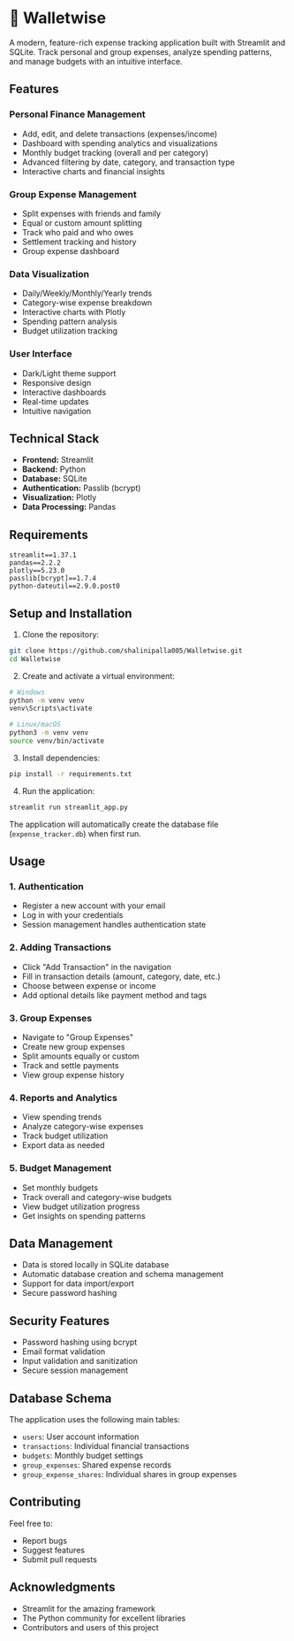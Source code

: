 # 💸 Walletwise

A modern, feature-rich expense tracking application built with Streamlit and SQLite. Track personal and group expenses, analyze spending patterns, and manage budgets with an intuitive interface.

## Features

### Personal Finance Management
-  Add, edit, and delete transactions (expenses/income)
-  Dashboard with spending analytics and visualizations
-  Monthly budget tracking (overall and per category)
-  Advanced filtering by date, category, and transaction type
-  Interactive charts and financial insights

### Group Expense Management
-  Split expenses with friends and family
-  Equal or custom amount splitting
-  Track who paid and who owes
-  Settlement tracking and history
-  Group expense dashboard

### Data Visualization
-  Daily/Weekly/Monthly/Yearly trends
-  Category-wise expense breakdown
-  Interactive charts with Plotly
-  Spending pattern analysis
-  Budget utilization tracking

### User Interface
-  Dark/Light theme support
-  Responsive design
-  Interactive dashboards
-  Real-time updates
-  Intuitive navigation

##  Technical Stack

- **Frontend:** Streamlit
- **Backend:** Python
- **Database:** SQLite
- **Authentication:** Passlib (bcrypt)
- **Visualization:** Plotly
- **Data Processing:** Pandas

##  Requirements

```
streamlit==1.37.1
pandas==2.2.2
plotly==5.23.0
passlib[bcrypt]==1.7.4
python-dateutil==2.9.0.post0
```

##  Setup and Installation

1. Clone the repository:
```bash
git clone https://github.com/shalinipalla005/Walletwise.git
cd Walletwise
```

2. Create and activate a virtual environment:
```bash
# Windows
python -m venv venv
venv\Scripts\activate

# Linux/macOS
python3 -m venv venv
source venv/bin/activate
```

3. Install dependencies:
```bash
pip install -r requirements.txt
```

4. Run the application:
```bash
streamlit run streamlit_app.py
```

The application will automatically create the database file (`expense_tracker.db`) when first run.

##  Usage

### 1. Authentication
- Register a new account with your email
- Log in with your credentials
- Session management handles authentication state

### 2. Adding Transactions
- Click "Add Transaction" in the navigation
- Fill in transaction details (amount, category, date, etc.)
- Choose between expense or income
- Add optional details like payment method and tags

### 3. Group Expenses
- Navigate to "Group Expenses"
- Create new group expenses
- Split amounts equally or custom
- Track and settle payments
- View group expense history

### 4. Reports and Analytics
- View spending trends
- Analyze category-wise expenses
- Track budget utilization
- Export data as needed

### 5. Budget Management
- Set monthly budgets
- Track overall and category-wise budgets
- View budget utilization progress
- Get insights on spending patterns

##  Data Management

- Data is stored locally in SQLite database
- Automatic database creation and schema management
- Support for data import/export
- Secure password hashing

##  Security Features

- Password hashing using bcrypt
- Email format validation
- Input validation and sanitization
- Secure session management

##  Database Schema

The application uses the following main tables:
- `users`: User account information
- `transactions`: Individual financial transactions
- `budgets`: Monthly budget settings
- `group_expenses`: Shared expense records
- `group_expense_shares`: Individual shares in group expenses

##  Contributing

Feel free to:
- Report bugs
- Suggest features
- Submit pull requests


##  Acknowledgments

- Streamlit for the amazing framework
- The Python community for excellent libraries
- Contributors and users of this project

